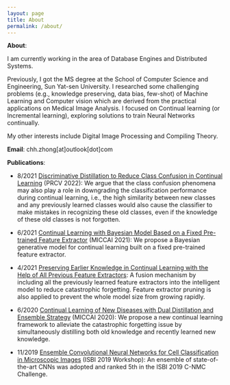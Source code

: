 ```yaml
---
layout: page
title: About
permalink: /about/
---
```


**About**:

I am currently working in the area of Database Engines and Distributed Systems.

Previously, I got the MS degree at the School of Computer Science and Engineering, Sun Yat-sen University. I researched some challenging problems (e.g., knowledge preserving, data bias, few-shot) of Machine Learning and Computer vision which are derived from the practical applications on Medical Image Analysis. I focused on Continual learning (or Incremental learning), exploring solutions to train Neural Networks continually.

My other interests include Digital Image Processing and Compiling Theory.


**Email**: chh.zhong[at]outlook[dot]com


**Publications**:

- 8/2021 [Discriminative Distillation to Reduce Class Confusion in Continual Learning](https://arxiv.org/abs/2108.05187) (PRCV 2022): We argue that the class confusion phenomena may also play a role in downgrading the classification performance during continual learning, i.e., the high similarity between new classes and any previously learned classes would also cause the classifier to make mistakes in recognizing these old classes, even if the knowledge of these old classes is not forgotten.

- 6/2021 [Continual Learning with Bayesian Model Based on a Fixed Pre-trained Feature Extractor](https://arxiv.org/abs/2204.13349) (MICCAI 2021): We propose a Bayesian generative model for continual learning built on a fixed pre-trained feature extractor.

- 4/2021 [Preserving Earlier Knowledge in Continual Learning with the Help of All Previous Feature Extractors](https://arxiv.org/abs/2104.13614): A fusion mechanism by including all the previously learned feature extractors into the intelligent model to reduce catastrophic forgetting. Feature extractor pruning is also applied to prevent the whole model size from growing rapidly.

- 6/2020 [Continual Learning of New Diseases with Dual Distillation and Ensemble Strategy](https://link.springer.com/chapter/10.1007/978-3-030-59710-8_17) (MICCAI 2020): We propose a new continual learning framework to alleviate the catastrophic forgetting issue by simultaneously distilling both old knowledge and recently learned new knowledge.

- 11/2019 [Ensemble Convolutional Neural Networks for Cell Classification in Microscopic Images](https://link.springer.com/chapter/10.1007/978-981-15-0798-4_5) (ISBI 2019 Workshop): An ensemble of state-of-the-art CNNs was adopted and ranked 5th in the ISBI 2019 C-NMC Challenge.

